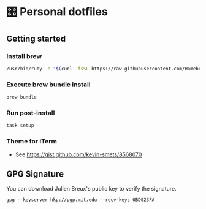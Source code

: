 # 🎛 Personal dotfiles

## Getting started

### Install brew

```bash
/usr/bin/ruby -e "$(curl -fsSL https://raw.githubusercontent.com/Homebrew/install/master/install)"
```

### Execute brew bundle install

```bash
brew bundle
```

### Run post-install

```bash
task setup
```

### Theme for iTerm

- See https://gist.github.com/kevin-smets/8568070

## GPG Signature

You can download Julien Breux's public key to verify the signature.

    gpg --keyserver hkp://pgp.mit.edu --recv-keys 0BD023FA
